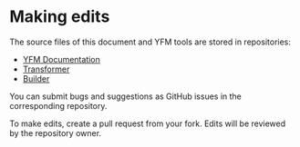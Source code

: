 # Making edits

The source files of this document and YFM tools are stored in repositories:

* [YFM Documentation](https://github.com/yandex-cloud/yfm-documentation)
* [Transformer](https://github.com/yandex-cloud/yfm-transform)
* [Builder](https://github.com/yandex-cloud/docs)

You can submit bugs and suggestions as GitHub issues in the corresponding repository.

To make edits, create a pull request from your fork. Edits will be reviewed by the repository owner.

